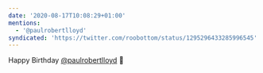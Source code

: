 ```yaml
---
date: '2020-08-17T10:08:29+01:00'
mentions:
  - '@paulrobertlloyd'
syndicated: 'https://twitter.com/roobottom/status/1295296433285996545'
---
```

Happy Birthday [@paulrobertlloyd](https://twitter.com/@paulrobertlloyd) 🤟
